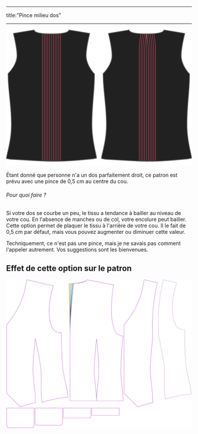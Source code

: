 - - -
title:"Pince milieu dos"
- - -

![Pince milieu dos](centerbackdart.svg)

Étant donné que personne n'a un dos parfaitement droit, ce patron est prévu avec une pince de 0,5 cm au centre du cou.

<Note>

###### Pour quoi faire ?

Si votre dos se courbe un peu, le tissu a tendance à bailler au niveau de votre cou. En l'absence de manches ou de col, votre encolure peut bailler.
Cette option permet de plaquer le tissu à l'arrière de votre cou. Il le fait de 0,5 cm par défaut, mais vous pouvez augmenter ou diminuer cette valeur.

Techniquement, ce n'est pas une pince, mais je ne savais pas comment l'appeler autrement. Vos suggestions sont les bienvenues.

</Note>

## Effet de cette option sur le patron

![Cette image montre l'effet de cette option en superposant plusieurs variantes qui ont une valeur différente pour cette option](wahid_centerbackdart_sample.svg "Effet de cette option sur le modèle")
